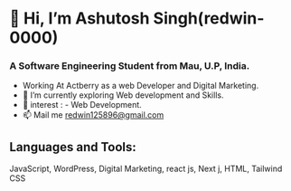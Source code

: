 # 👋 Hi, I’m Ashutosh Singh(redwin-0000)
### A Software Engineering Student from Mau, U.P, India.
-    Working At Actberry as a web Developer and Digital Marketing.
- 🌱 I’m currently exploring Web development and Skills.
- 💞️ interest : - Web Development.
- 📫 Mail me redwin125896@gmail.com

## Languages and Tools:
JavaScript,
WordPress,
Digital Marketing,
react js,
Next j,
HTML,
Tailwind CSS
